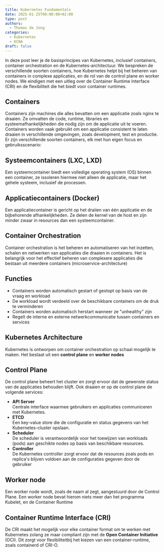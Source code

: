 ```yaml
---
title: Kubernetes Fundamentals
date: 2025-01-25T00:00:00+02:00
type: post
authors:
  - Thomas de Jong
categories: 
  - Kubernetes
  - KCNA 
draft: false
---
```

In deze post leer je de basisprincipes van Kubernetes, inclusief containers, container orchestration en de Kubernetes-architectuur. We bespreken de verschillende soorten containers, hoe Kubernetes helpt bij het beheren van containers in complexe applicaties, en de rol van de control plane en worker nodes. We eindigen met een uitleg over de Container Runtime Interface (CRI) en de flexibiliteit die het biedt voor container runtimes.
<!--more-->

## Containers
Containers zijn machines die alles bevatten om een applicatie zoals nginx te draaien. Ze omvatten de code, runtime, libraries en systeemafhankelijkheden die nodig zijn om de applicatie uit te voeren. Containers worden vaak gebruikt om een applicatie consistent te laten draaien in verschillende omgevingen, zoals development, test en productie.
Er zijn verschillende soorten containers, elk met hun eigen focus en gebruiksscenario:

## Systeemcontainers (LXC, LXD)
Een systeemcontainer biedt een volledige operating system (OS) binnen een container, ze issoleren hiermee niet alleen de applicatie, maar het gehele systeem, inclusief de processen.

## Applicatiecontainers (Docker)
Een applicatiecontainer is gericht op het draiien van één applicatie en de bijbehorende afhankelijkheden. Ze delen de kernel van de host en zijn minder zwaar in resources dan een systeemcontainer.

## Container Orchestration
Container orchestration is het beheren en automatiseren van het inzetten, schalen en netwerken van applicaties die draaien in containers. Het is belangrijk voor het effectief beheren van complexere applicaties die bestaan uit meerdere containers (microservice-architecture)

## Functies
- Containers worden automatisch gestart of gestopt op basis van de vraag en workload 
- De workload wordt verdeeld over de beschikbare containers om de druk te verminderen 
- Containers worden automatisch herstart wanneer ze "unhealthy" zijn
- Regelt de interne en externe netwerkcommunicatie tussen containers en services

## Kubernetes Architecture
Kubernetes is ontworpen om container orchestration op schaal mogelijk te maken. Het bestaat uit een **control plane**  en **worker nodes**

## Control Plane
De control plane beheert het cluster en zorgt ervoor dat de gewenste status van de applicaties behouden blijft. Ook draaien er op de control plane de volgende services: 

- **API Server**\
Centrale interface waarmee gebruikers en applicaties communiceren met Kubernetes.
- **ETCD**\
Een key-value store die de configuratie en status gegevens van het Kubernetes-cluster opslaan. 
- **Scheduler**\
De scheduler is verantwoordelijk voor het toewijzen van workloads (pods) aan geschikte nodes op basis van beschikbare resources.
- **Controller**\
De Kubernetes controller zorgt ervoor dat de resources zoals pods en replica's blijven voldoen aan de configuraties gegeven door de gebruiker

## Worker node
Een worker node wordt, zoals de naam al zegt, aangestuurd door de Control Plane. Een worker node bevat hierom niets meer dan het programma Kubelet, en de Container Runtime

## Container Runtime Interface (CRI)
De CRI maakt het mogelijk voor elke container format om te werken met Kubernetes zolang ze maar compliant zijn met de **Open Container Initiative** (OCI). Dit zorgt voor flexibiliteitbij het kiezen van een container-runtime, zoals containerd of CRI-O. 

